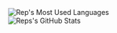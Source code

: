 <img align="center" alt="Rep's Most Used Languages" src="https://github-readme-stats.vercel.app/api/top-langs/?username=RepGraphics&layout=compact&title_color=fff&icon_color=79ff97&text_color=9f9f9f&bg_color=151515" />
</br>
<img align="center" alt="Reps's GitHub Stats" src="https://github-readme-stats.vercel.app/api/?username=RepGraphics&show_icons=true&title_color=fff&icon_color=79ff97&text_color=9f9f9f&bg_color=151515" />
